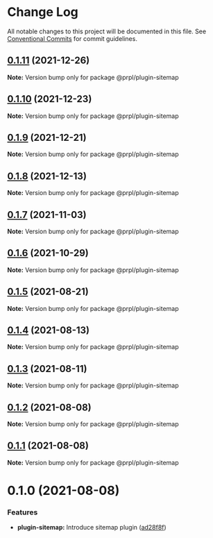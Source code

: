 # Change Log

All notable changes to this project will be documented in this file.
See [Conventional Commits](https://conventionalcommits.org) for commit guidelines.

## [0.1.11](https://github.com/tyhopp/prpl/compare/@prpl/plugin-sitemap@0.1.10...@prpl/plugin-sitemap@0.1.11) (2021-12-26)

**Note:** Version bump only for package @prpl/plugin-sitemap





## [0.1.10](https://github.com/tyhopp/prpl/compare/@prpl/plugin-sitemap@0.1.9...@prpl/plugin-sitemap@0.1.10) (2021-12-23)

**Note:** Version bump only for package @prpl/plugin-sitemap





## [0.1.9](https://github.com/tyhopp/prpl/compare/@prpl/plugin-sitemap@0.1.8...@prpl/plugin-sitemap@0.1.9) (2021-12-21)

**Note:** Version bump only for package @prpl/plugin-sitemap





## [0.1.8](https://github.com/tyhopp/prpl/compare/@prpl/plugin-sitemap@0.1.7...@prpl/plugin-sitemap@0.1.8) (2021-12-13)

**Note:** Version bump only for package @prpl/plugin-sitemap





## [0.1.7](https://github.com/tyhopp/prpl/compare/@prpl/plugin-sitemap@0.1.6...@prpl/plugin-sitemap@0.1.7) (2021-11-03)

**Note:** Version bump only for package @prpl/plugin-sitemap





## [0.1.6](https://github.com/tyhopp/prpl/compare/@prpl/plugin-sitemap@0.1.5...@prpl/plugin-sitemap@0.1.6) (2021-10-29)

**Note:** Version bump only for package @prpl/plugin-sitemap





## [0.1.5](https://github.com/tyhopp/prpl/compare/@prpl/plugin-sitemap@0.1.4...@prpl/plugin-sitemap@0.1.5) (2021-08-21)

**Note:** Version bump only for package @prpl/plugin-sitemap





## [0.1.4](https://github.com/tyhopp/prpl/compare/@prpl/plugin-sitemap@0.1.3...@prpl/plugin-sitemap@0.1.4) (2021-08-13)

**Note:** Version bump only for package @prpl/plugin-sitemap





## [0.1.3](https://github.com/tyhopp/prpl/compare/@prpl/plugin-sitemap@0.1.2...@prpl/plugin-sitemap@0.1.3) (2021-08-11)

**Note:** Version bump only for package @prpl/plugin-sitemap





## [0.1.2](https://github.com/tyhopp/prpl/compare/@prpl/plugin-sitemap@0.1.1...@prpl/plugin-sitemap@0.1.2) (2021-08-08)

**Note:** Version bump only for package @prpl/plugin-sitemap





## [0.1.1](https://github.com/tyhopp/prpl/compare/@prpl/plugin-sitemap@0.1.0...@prpl/plugin-sitemap@0.1.1) (2021-08-08)

**Note:** Version bump only for package @prpl/plugin-sitemap





# 0.1.0 (2021-08-08)


### Features

* **plugin-sitemap:** Introduce sitemap plugin ([ad28f8f](https://github.com/tyhopp/prpl/commit/ad28f8fa2ad7882fd328a41fcc2757b70599a565))
